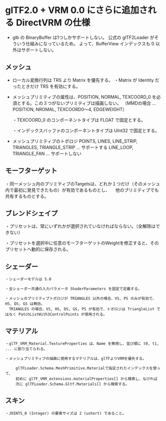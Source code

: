 ﻿
# glTF2.0 + VRM 0.0 にさらに追加される DirectVRM の仕様

- glb の BinaryBuffer は1つしかサポートしない。
    公式の glTF2Loader がそういう仕組みになっているため。
    よって、BufferView インデックスも 0 以外はサポートしない。


## メッシュ

- ローカル変換行列は TRS より Matrix を優先する。
	・Matrix が Identity だったときだけ TRS を有効にする。

- メッシュプリミティブの属性は、POSITION, NORMAL, TEXCOORD_0 を必須とする。この３つがないプリミティブは描画しない。
	（MMDの場合 ... POSITION, NROMAL, TEXCOORD0～4, EDGEWEIGHT）

	・TEXCOORD_0 のコンポーネントタイプは FLOAT で固定とする。

	・インデックスバッファのコンポーネントタイプは UInt32 で固定とする。

- メッシュプリミティブのトポロジ
	POINTS, LINES, LINE_STRIP, TRIANGLES, TRIANGLE_STRIP ... サポートする
	LINE_LOOP, TRIANGLE_FAN ... サポートしない


## モーフターゲット

・同一メッシュ内のプリミティブのTargetsは、どれか１つだけ（そのメッシュ内で最初に発見できたもの）が有効であるものとし、
　他のプリミティブでも共有するものとする。


## ブレンドシェイプ

・プリセットは、常にいずれかが選択されていなければならない。（全解除はできない）

・プリセットを選択中に任意のモーフターゲットのWeightを修正すると、そのプリセットへ動的に保存される。


## シェーダー

	・シェーダーモデルは 5.0

	・全シェーダー共通の入力パラメータ ShaderParameters を固定で定義する。

	・メッシュのプリミティブトポロジが TRIANGLES 以外の場合、VS, PS のみが有効で、HS, DS, GS は無効。
	　TRIANGLES の場合、VS, HS, DS, GS, PS が有効で、トポロジは TriangleList ではなく PatchListWith3ControlPoints が使用される。

   
## マテリアル

	・glTF_VRM_Material.TextureProperties は、Name を無視し、並び順に t0, t1, ... に割り当てられる。

	・メッシュプリミティブの描画に使用するマテリアルは、glTFよりVRMを優先する。

	　	glTFLoader.Schema.MeshPrimitive.Materialで指定されたインデックスを使って、
	　	初めに glTF_VRM_extensions.materialProperties[] から検索し、なければ
	　	次に glTFLoader.Schema.Gltf.Materials[] から検索する。


## スキン

	・JOINTS_0 (Integer) の要素サイズは 2 (ushort) であること。


